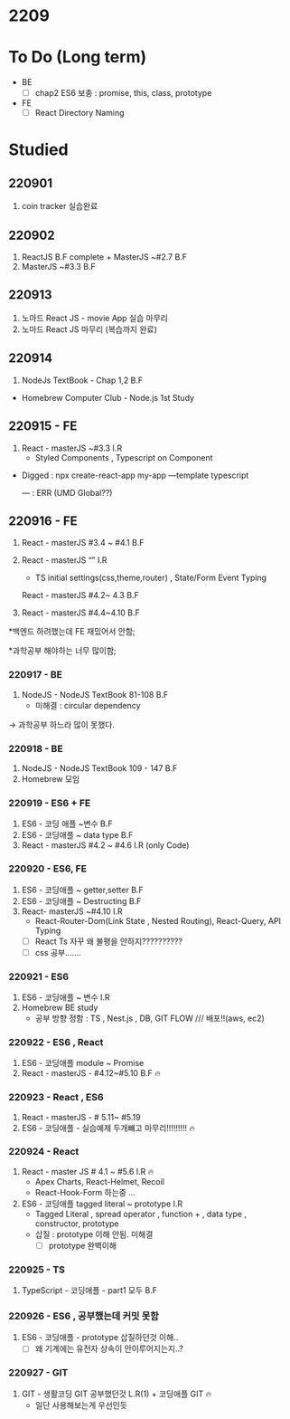# 2209

# To Do (Long term)

- BE
    - [ ]  chap2 ES6 보충 : promise, this, class, prototype

- FE
    - [ ]  React Directory Naming

# Studied

## 220901

1. coin tracker 실습완료

## 220902

1. ReactJS B.F complete + MasterJS ~#2.7 B.F
2. MasterJS ~#3.3 B.F

## 220913

1. 노마드 React JS  - movie App 실습 마무리
2. 노마드 React JS  마무리 (복습까지 완료)

## 220914

1. NodeJs TextBook - Chap 1,2 B.F
- Homebrew Computer Club - Node.js 1st Study

## 220915 - FE

1. React - masterJS ~#3.3 I.R
    - Styled Components , Typescript on Component

- Digged : npx create-react-app my-app —template typescript
    
    — : ERR (UMD Global??)
    

## 220916 - FE

1. React - masterJS #3.4 ~ #4.1 B.F
2. React - masterJS “” I.R
    - TS initial settings(css,theme,router) , State/Form Event Typing
    
    React - masterJS #4.2~ 4.3 B.F
    
3. React - masterJS #4.4~4.10 B.F

*백엔드 하려했는데 FE 재밌어서 안함;

*과학공부 해야하는 너무 많이함;

### 220917 - BE

1. NodeJS - NodeJS TextBook 81-108 B.F
    - 미해결 : circular dependency

→ 과학공부 하느라 많이 못했다.

### 220918 - BE

1. NodeJS - NodeJS TextBook 109 - 147 B.F
2. Homebrew 모임

### 220919 - ES6 + FE

1. ES6 - 코딩 애플 ~변수 B.F
2. ES6 - 코딩애플 ~ data type B.F
3. React - masterJS #4.2 ~ #4.6 I.R (only Code)

### 220920 - ES6, FE

1. ES6 - 코딩애플 ~ getter,setter  B.F
2. ES6 - 코딩애플 ~ Destructing B.F
3. React- masterJS ~#4.10 I.R
    - React-Router-Dom(Link State , Nested Routing), React-Query, API Typing
    - [ ]  React Ts 자꾸 왜 불평을 안하지??????????
    - [ ]  css 공부…….

### 220921 - ES6

1. ES6 - 코딩애플 ~ 변수 I.R
2. Homebrew BE study
    - 공부 방향 정함 : TS , Nest.js , DB, GIT FLOW /// 배포!!(aws, ec2)

### 220922 - ES6 , React

1. ES6 - 코딩애플 module ~ Promise
2. React - masterJS - #4.12~#5.10 B.F 🔥

### 220923 - React , ES6

1. React - masterJS - # 5.11~ #5.19
2. ES6 - 코딩애플 - 실습예제 두개뺴고 마무리!!!!!!!!! 🔥

### 220924 - React

1. React - master JS # 4.1 ~ #5.6 I.R 🔥
    - Apex Charts, React-Helmet, Recoil
    - React-Hook-Form 하는중 …
2. ES6 - 코딩애플 tagged literal ~ prototype I.R
    - Tagged Literal , spread operator , function + , data type , constructor, prototype
    - 삽질 : prototype 이해 안됨. 미해결
        - [ ]  prototype 완벽이해
### 220925 - TS

1. TypeScript - 코딩애플 - part1 모두 B.F
### 220926 - ES6 , 공부했는데 커밋 못함

1. ES6 - 코딩애플 - prototype 삽질하던것 이해..
    - [ ] 왜 기계에는 유전자 상속이 안이루어지는지..?

### 220927 - GIT

1. GIT - 생활코딩 GIT 공부했던것 L.R(1) + 코딩애플 GIT 🔥
    - 일단 사용해보는게 우선인듯